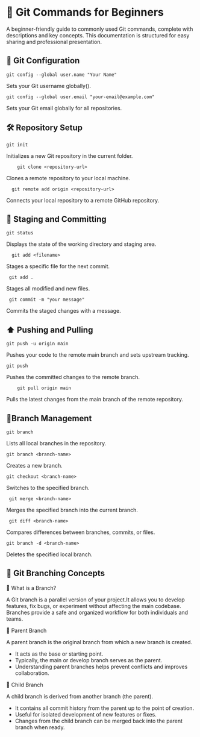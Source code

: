 

#  📗 Git Commands for Beginners #
A beginner-friendly guide to commonly used Git commands, complete with descriptions and key concepts. This documentation is structured for easy sharing and professional presentation.
## 🔧 Git Configuration ##
    git config --global user.name "Your Name"  
 
  Sets your Git username globally().

    git config --global user.email "your-email@example.com"  
 
   Sets your Git email globally for all repositories.

## 🛠️ Repository Setup ##
    git init  
 
  Initializes a new Git repository in the current folder.
  
        git clone <repository-url> 
 
   Clones a remote repository to your local machine.  
   
      git remote add origin <repository-url>  
 
   Connects your local repository to a remote GitHub repository.




## 📄 Staging and Committing ##
    git status  
 
   Displays the state of the working directory and staging area.  
   
      git add <filename>  
 
   Stages a specific file for the next commit.  
   
     git add .  
 
   Stages all modified and new files. 
   
     git commit -m "your message"  
  
   Commits the staged changes with a message.

## ⬆️ Pushing and Pulling ##
    git push -u origin main 
  
   Pushes your code to the remote main branch and sets upstream tracking.  
   
    git push  
  
   Pushes the committed changes to the remote branch.
   
        git pull origin main  
  
   Pulls the latest changes from the main branch of the remote repository.

## 🌿Branch Management ##
    git branch 
 
   Lists all local branches in the repository.

    git branch <branch-name>
 
   Creates a new branch.

    git checkout <branch-name> 
 
   Switches to the specified branch.
   
     git merge <branch-name>  
 
   Merges the specified branch into the current branch.
   
     git diff <branch-name>  
 
   Compares differences between branches, commits, or files.
    
    git branch -d <branch-name> 
 
   Deletes the specified local branch.


## 🌱 Git Branching Concepts ##
🔹 What is a Branch?  

  A Git branch is a parallel version of your project.It allows you to develop features, fix bugs, or experiment without affecting the main codebase. Branches 
  provide a safe and organized workflow for both individuals and teams.

🔹 Parent Branch  

   A parent branch is the original branch from which a new branch is created.
   * It acts as the base or starting point.
   * Typically, the main or develop branch serves as the parent.
   * Understanding parent branches helps prevent conflicts and improves  collaboration.

🔹 Child Branch  

   A child branch is derived from another branch (the parent).
   * It contains all commit history from the parent up to the point of creation. 
   * Useful for isolated development of new features or fixes.
   * Changes from the child branch can be merged back into the parent branch when ready.

